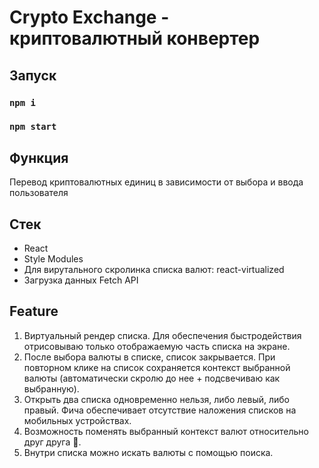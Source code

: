 # Crypto Exchange - криптовалютный конвертер

## Запуск
### `npm i`
### `npm start`


## Функция
Перевод криптовалютных единиц в зависимости от выбора и ввода пользователя

## Стек
<ul>
  <li>React</li>
  <li>Style Modules</li>
  <li>Для вирутального скролинка списка валют: react-virtualized</li>
  <li>Загрузка данных Fetch API</li>
</ul>


## Feature
1. Виртуальный рендер списка. Для обеспечения быстродействия отрисовываю только отображаемую часть списка на экране.
2. После выбора валюты в списке, список закрывается. При повторном клике на список сохраняется контекст выбранной валюты (автоматически скролю до нее + подсвечиваю как выбранную).
3. Открыть два списка одновременно нельзя, либо левый, либо правый. Фича обеспечивает отсутствие наложения списков на мобильных устройствах.
4. Возможность поменять выбранный контекст валют относительно друг друга 🔁.
5. Внутри списка можно искать валюты с помощью поиска. 

